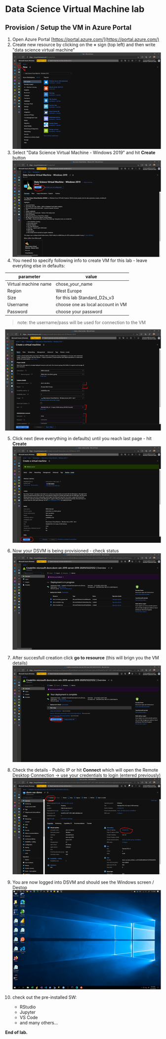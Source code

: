 # Data Science Virtual Machine lab

## Provision / Setup the VM in Azure Portal

1. Open Azure Portal [https://portal.azure.com/](https://portal.azure.com/)
1. Create new resource by clicking on the **+** sign (top left) and then write "data science virtual machine"
![step2](./media/dsvm-1.png)
1. Select "Data Science Virtual Machine - Windows 2019" and hit **Create** button
![step 2](./media/dsvm-2.png)
1. You need to specify following info to create VM for this lab - leave everyting else in defaults:

|parameter|value|
|---------|-----|
|Virtual machine name|chose_your_name|
|Region|West Europe|
|Size|for this lab Standard_D2s_v3|
|Username|choose one as local account in VM|
|Password|choose your password| 

> note: the username/pass will be used for connection to the VM

![step 3](./media/dsvm-3.png)

5. Click next (leve everything in defaults) until you reach last page - hit **Create**
![step 5](./media/dsvm-4.png)
1. Now your DSVM is being provisioned - check status
![step 6](./media/dsvm-5.png) 
1. After succesfull creation click **go to resource** (this will brign you the VM details)
![step 7](./media/dsvm-6.png) 
1. Check the details - Public IP or hit **Connect** which will open the Remote Desktop Connection -> use your credentials to login (entered previously)
![step 8](./media/dsvm-7.png)
1. You are now logged into DSVM and should see the Windows screen / Destop
![step 9](./media/dsvm-8.png)
1. check out the pre-installed SW:
    
    - RStudio
    - Jupyter
    - VS Code
    - and many others...

**End of lab.**

